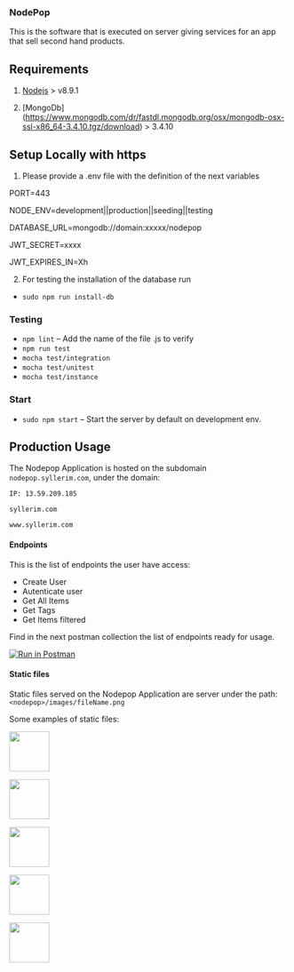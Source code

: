 ### NodePop
This is the software that is executed on server giving services for an app that sell second hand products.

## Requirements

1. [Nodejs](https://nodejs.org/en/) > v8.9.1

2.  [MongoDb] (https://www.mongodb.com/dr/fastdl.mongodb.org/osx/mongodb-osx-ssl-x86_64-3.4.10.tgz/download) > 3.4.10


## Setup Locally with https
1.  Please provide a .env file with the definition of the next variables

PORT=443

NODE_ENV=development||production||seeding||testing

DATABASE_URL=mongodb://domain:xxxxx/nodepop

JWT_SECRET=xxxx

JWT_EXPIRES_IN=Xh

2.  For testing the installation of the database run

- `sudo npm run install-db`

### Testing
- `npm lint` – Add the name of the file .js to verify
- `npm run test`
- `mocha test/integration`
- `mocha test/unitest`
- `mocha test/instance`

### Start
- `sudo npm start` – Start the server by default on development env.

## Production Usage 
The Nodepop Application is hosted on the subdomain `nodepop.syllerim.com`, under the domain:

`IP: 13.59.209.185`

`syllerim.com`

`www.syllerim.com`


#### Endpoints
This is the list of endpoints the user have access:

- Create User
- Autenticate user
- Get All Items
- Get Tags
- Get Items filtered

Find in the next postman collection the list of endpoints ready for usage.

[![Run in Postman](https://run.pstmn.io/button.svg)](https://app.getpostman.com/run-collection/f4e2adadc30987f9518e)


#### Static files
Static files served on the Nodepop Application are server under the path:
`<nodepop>/images/fileName.png`

Some examples of static files:

[<img src="https://nodepop.syllerim.com/images/api.png" height="72" width="72">](https://nodepop.syllerim.com/images/api.png)


[<img src="https://nodepop.syllerim.com/images/iphone3GS.png" height="72" width="72">](https://nodepop.syllerim.com/images/iphone3GS.png) 

[<img src="https://nodepop.syllerim.com/images/bike.jpg" height="72" width="72">](https://nodepop.syllerim.com/images/bike.jpg)

[<img src="https://nodepop.syllerim.com/images/iphoneX.png" height="72" width="72">](https://nodepop.syllerim.com/images/iphoneX.png) 

[<img src="https://nodepop.syllerim.com/images/appleTV.png" height="72" width="72">](https://nodepop.syllerim.com/images/appleTV.png) 







